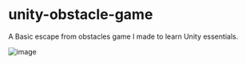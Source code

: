 # unity-obstacle-game
A Basic escape from obstacles game I made to learn Unity essentials.

![image](https://github.com/erhanask/unity-obstacle-game/assets/77926871/e21dcc0e-09d2-47b5-98ed-009b7421fc32)
